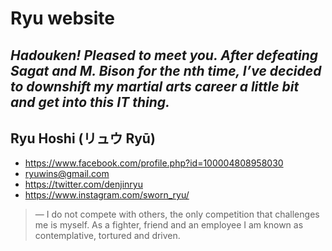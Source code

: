 # Ryu website #

*Hadouken! Pleased to meet you. After defeating Sagat and M. Bison for the nth time, I’ve decided to downshift my martial arts career a little bit and get into this IT thing.*
------
## Ryu Hoshi (リュウ Ryū)
* https://www.facebook.com/profile.php?id=100004808958030
* ryuwins@gmail.com
* https://twitter.com/denjinryu
* https://www.instagram.com/sworn_ryu/

 > ― I do not compete with others, the only competition that challenges me is myself. As a fighter, friend and an employee I am known as contemplative, tortured and driven.